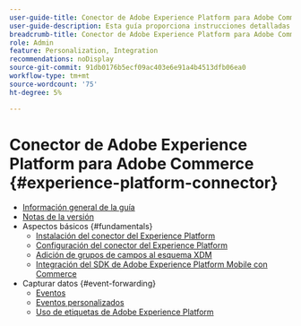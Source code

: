```yaml
---
user-guide-title: Conector de Adobe Experience Platform para Adobe Commerce
user-guide-description: Esta guía proporciona instrucciones detalladas para utilizar Adobe Experience Platform Connector for Adobe Commerce.
breadcrumb-title: Conector de Adobe Experience Platform para Adobe Commerce
role: Admin
feature: Personalization, Integration
recommendations: noDisplay
source-git-commit: 91db0176b5ecf09ac403e6e91a4b4513dfb06ea0
workflow-type: tm+mt
source-wordcount: '75'
ht-degree: 5%

---
```


# Conector de Adobe Experience Platform para Adobe Commerce {#experience-platform-connector}

- [Información general de la guía](overview.md)
- [Notas de la versión](release-notes.md)
- Aspectos básicos {#fundamentals}
   - [Instalación del conector del Experience Platform](install.md)
   - [Configuración del conector del Experience Platform](connect-data.md)
   - [Adición de grupos de campos al esquema XDM](update-xdm.md)
   - [Integración del SDK de Adobe Experience Platform Mobile con Commerce](mobile-sdk-epc.md)
- Capturar datos {#event-forwarding}
   - [Eventos](events.md)
   - [Eventos personalizados](custom-events.md)
   - [Uso de etiquetas de Adobe Experience Platform](using-tags.md)
